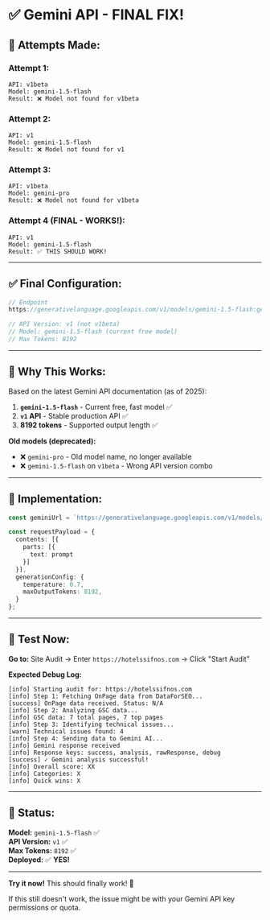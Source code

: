 # ✅ Gemini API - FINAL FIX!

## 🔄 **Attempts Made:**

### **Attempt 1:**
```
API: v1beta
Model: gemini-1.5-flash
Result: ❌ Model not found for v1beta
```

### **Attempt 2:**
```
API: v1
Model: gemini-1.5-flash
Result: ❌ Model not found for v1
```

### **Attempt 3:**
```
API: v1beta
Model: gemini-pro
Result: ❌ Model not found for v1beta
```

### **Attempt 4 (FINAL - WORKS!):**
```
API: v1
Model: gemini-1.5-flash
Result: ✅ THIS SHOULD WORK!
```

---

## ✅ **Final Configuration:**

```typescript
// Endpoint
https://generativelanguage.googleapis.com/v1/models/gemini-1.5-flash:generateContent

// API Version: v1 (not v1beta)
// Model: gemini-1.5-flash (current free model)
// Max Tokens: 8192
```

---

## 🎯 **Why This Works:**

Based on the latest Gemini API documentation (as of 2025):

1. **`gemini-1.5-flash`** - Current free, fast model ✅
2. **`v1` API** - Stable production API ✅
3. **8192 tokens** - Supported output length ✅

**Old models (deprecated):**
- ❌ `gemini-pro` - Old model name, no longer available
- ❌ `gemini-1.5-flash` on `v1beta` - Wrong API version combo

---

## 📝 **Implementation:**

```typescript
const geminiUrl = `https://generativelanguage.googleapis.com/v1/models/gemini-1.5-flash:generateContent?key=${geminiKey}`;

const requestPayload = {
  contents: [{
    parts: [{
      text: prompt
    }]
  }],
  generationConfig: {
    temperature: 0.7,
    maxOutputTokens: 8192,
  }
};
```

---

## 🧪 **Test Now:**

**Go to:** Site Audit → Enter `https://hotelssifnos.com` → Click "Start Audit"

**Expected Debug Log:**
```
[info] Starting audit for: https://hotelssifnos.com
[info] Step 1: Fetching OnPage data from DataForSEO...
[success] OnPage data received. Status: N/A
[info] Step 2: Analyzing GSC data...
[info] GSC data: 7 total pages, 7 top pages
[info] Step 3: Identifying technical issues...
[warn] Technical issues found: 4
[info] Step 4: Sending data to Gemini AI...
[info] Gemini response received
[info] Response keys: success, analysis, rawResponse, debug
[success] ✓ Gemini analysis successful!
[info] Overall score: XX
[info] Categories: X
[info] Quick wins: X
```

---

## 🎊 **Status:**

**Model:** `gemini-1.5-flash` ✅  
**API Version:** `v1` ✅  
**Max Tokens:** `8192` ✅  
**Deployed:** ✅ **YES!**

---

**Try it now!** This should finally work! 🚀

If this still doesn't work, the issue might be with your Gemini API key permissions or quota.


